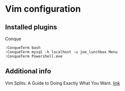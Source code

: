 Vim configuration
============

Installed plugins
------------

Conque

    :ConqueTerm bash
    :ConqueTerm mysql -h localhost -u joe_lunchbox Menu
    :ConqueTerm Powershell.exe

Additional info
------------

Vim Splits: A Guide to Doing Exactly What You Want. [link](http://technotales.wordpress.com/2010/04/29/vim-splits-a-guide-to-doing-exactly-what-you-want)
